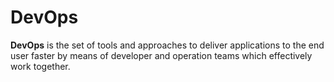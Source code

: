 # DevOps
**DevOps** is the set of tools and approaches to deliver applications to the end user faster by means of developer and operation teams which effectively work together.
